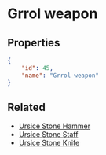 # Grrol weapon

<no description available>

## Properties

```json
{
    "id": 45,
    "name": "Grrol weapon"
}
```

## Related

- [Ursice Stone Hammer](../items/1970-ursice-stone-hammer.md)
- [Ursice Stone Staff](../items/1991-ursice-stone-staff.md)
- [Ursice Stone Knife](../items/2006-ursice-stone-knife.md)

